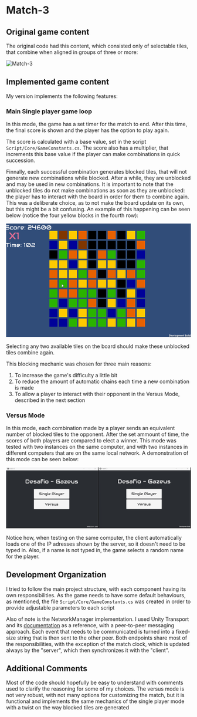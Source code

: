 # Match-3

## Original game content

The original code had this content, which consisted only of selectable tiles, that combine when aligned in groups of three or more:

![Match-3](/Match3.png?raw=true "Match-3")

## Implemented game content

My version implements the following features:

### Main Single player game loop

In this mode, the game has a set timer for the match to end. After this time, the final score is shown and the player has the option to play again.

The score is calculated with a base value, set in the script ```Script/Core/GameConstants.cs```. The score also has a multiplier, that increments this base value if the player can make combinations in quick succession.

Finnally, each successful combination generates blocked tiles, that will not generate new combinations while blocked. After a while, they are unblocked and may be used in new combinations. It is important to note that the unblocked
tiles do not make combinations as soon as they are unblocked: the player has to interact with the board in order for them to combine again. This was a deliberate choice, as to not make the board update on its own, but this might be a bit confusing. An example of this happening can be seen below (notice the four yellow blocks in the fourth row):

![Unblocking tiles](/Doc/UnblockingTiles.gif?raw=true "Unblocking tiles")

Selecting any two available tiles on the board should make these unblocked tiles combine again.

This blocking mechanic was chosen for three main reasons: 

1. To increase the game's difficulty a little bit
2. To reduce the amount of automatic chains each time a new combination is made
3. To allow a player to interact with their opponent in the Versus Mode, described in the next section

### Versus Mode

In this mode, each combination made by a player sends an equivalent number of blocked tiles to the opponent. After the set ammount of time, the scores of both players are compared to elect a winner. This mode was tested with two instances on the same computer, and with two instances in different computers that are on the same local network. A demonstration of this mode can be seen below:

![Versus Mode](/Doc/VersusMode.gif?raw=true "Versus Mode")

Notice how, when testing on the same computer, the client automatically loads one of the IP adresses shown by the server, so it doesn't need to be typed in. Also, if a name is not typed in, the game selects a random name for the player.

## Development Organization

I tried to follow the main project structure, with each component having its own responsibilities. As the game needs to have some default behaviours, as mentioned, the file ```Script/Core/GameConstants.cs``` was created in order to provide adjustable parameters to each script

Also of note is the NetworkManager implementation. I used Unity Transport and its [documentation](https://docs.unity3d.com/Packages/com.unity.transport@2.5/manual/client-server-simple.html) as a reference, with a peer-to-peer messaging approach. Each event that needs to be communicated is turned into a fixed-size string that is then sent to the other peer. Both endpoints share most of the responsibilities, with the exception of the match clock, which is updated always by the "server", which then synchronizes it with the "client".

## Additional Comments

Most of the code should hopefully be easy to understand with comments used to clarify the reasoning for some of my choices. The versus mode is not very robust, with not many options for customizing the match, but it is functional and implements the same mechanics of the single player mode with a twist on the way blocked tiles are generated